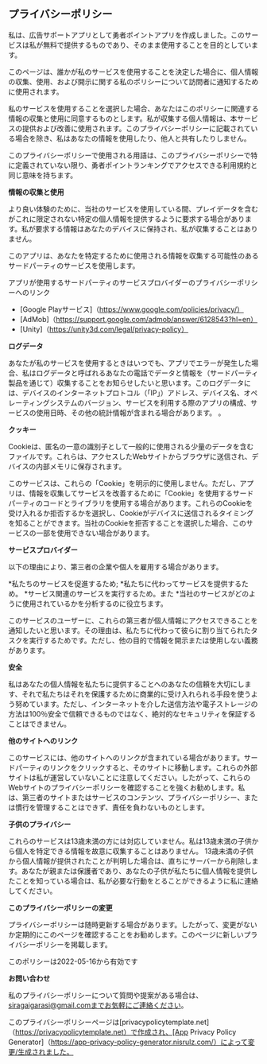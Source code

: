 ## プライバシーポリシー

私は、広告サポートアプリとして勇者ポイントアプリを作成しました。このサービスは私が無料で提供するものであり、そのまま使用することを目的としています。

このページは、誰かが私のサービスを使用することを決定した場合に、個人情報の収集、使用、および開示に関する私のポリシーについて訪問者に通知するために使用されます。

私のサービスを使用することを選択した場合、あなたはこのポリシーに関連する情報の収集と使用に同意するものとします。私が収集する個人情報は、本サービスの提供および改善に使用されます。このプライバシーポリシーに記載されている場合を除き、私はあなたの情報を使用したり、他人と共有したりしません。

このプライバシーポリシーで使用される用語は、このプライバシーポリシーで特に定義されていない限り、勇者ポイントランキングでアクセスできる利用規約と同じ意味を持ちます。

**情報の収集と使用**

より良い体験のために、当社のサービスを使用している間、プレイデータを含むがこれに限定されない特定の個人情報を提供するように要求する場合があります。私が要求する情報はあなたのデバイスに保持され、私が収集することはありません。

このアプリは、あなたを特定するために使用される情報を収集する可能性のあるサードパーティのサービスを使用します。

アプリが使用するサードパーティのサービスプロバイダーのプライバシーポリシーへのリンク

* [Google Playサービス]（https://www.google.com/policies/privacy/）
* [AdMob]（https://support.google.com/admob/answer/6128543?hl=en）
* [Unity]（https://unity3d.com/legal/privacy-policy）

**ログデータ**

あなたが私のサービスを使用するときはいつでも、アプリでエラーが発生した場合、私はログデータと呼ばれるあなたの電話でデータと情報を（サードパーティ製品を通じて）収集することをお知らせしたいと思います。このログデータには、デバイスのインターネットプロトコル（「IP」）アドレス、デバイス名、オペレーティングシステムのバージョン、サービスを利用する際のアプリの構成、サービスの使用日時、その他の統計情報が含まれる場合があります。 。

**クッキー**

Cookieは、匿名の一意の識別子として一般的に使用される少量のデータを含むファイルです。これらは、アクセスしたWebサイトからブラウザに送信され、デバイスの内部メモリに保存されます。

このサービスは、これらの「Cookie」を明示的に使用しません。ただし、アプリは、情報を収集してサービスを改善するために「Cookie」を使用するサードパーティのコードとライブラリを使用する場合があります。これらのCookieを受け入れるか拒否するかを選択し、Cookieがデバイスに送信されるタイミングを知ることができます。当社のCookieを拒否することを選択した場合、このサービスの一部を使用できない場合があります。

**サービスプロバイダー**

以下の理由により、第三者の企業や個人を雇用する場合があります。

*私たちのサービスを促進するため;
*私たちに代わってサービスを提供するため。
*サービス関連のサービスを実行するため。また
*当社のサービスがどのように使用されているかを分析するのに役立ちます。

このサービスのユーザーに、これらの第三者が個人情報にアクセスできることを通知したいと思います。その理由は、私たちに代わって彼らに割り当てられたタスクを実行するためです。ただし、他の目的で情報を開示または使用しない義務があります。

**安全**

私はあなたの個人情報を私たちに提供することへのあなたの信頼を大切にします、それで私たちはそれを保護するために商業的に受け入れられる手段を使うよう努めています。ただし、インターネットを介した送信方法や電子ストレージの方法は100％安全で信頼できるものではなく、絶対的なセキュリティを保証することはできません。

**他のサイトへのリンク**

このサービスには、他のサイトへのリンクが含まれている場合があります。サードパーティのリンクをクリックすると、そのサイトに移動します。これらの外部サイトは私が運営していないことに注意してください。したがって、これらのWebサイトのプライバシーポリシーを確認することを強くお勧めします。私は、第三者のサイトまたはサービスのコンテンツ、プライバシーポリシー、または慣行を管理することはできず、責任を負わないものとします。

**子供のプライバシー**

これらのサービスは13歳未満の方には対応していません。私は13歳未満の子供から個人を特定できる情報を故意に収集することはありません。 13歳未満の子供から個人情報が提供されたことが判明した場合は、直ちにサーバーから削除します。あなたが親または保護者であり、あなたの子供が私たちに個人情報を提供したことを知っている場合は、私が必要な行動をとることができるように私に連絡してください。

**このプライバシーポリシーの変更**

プライバシーポリシーは随時更新する場合があります。したがって、変更がないか定期的にこのページを確認することをお勧めします。このページに新しいプライバシーポリシーを掲載します。

このポリシーは2022-05-16から有効です

**お問い合わせ**

私のプライバシーポリシーについて質問や提案がある場合は、siragaigarasi@gmail.comまでお気軽にご連絡ください。

このプライバシーポリシーページは[privacypolicytemplate.net]（https://privacypolicytemplate.net）で作成され、[App Privacy Policy Generator]（https://app-privacy-policy-generator.nisrulz.com/）によって変更/生成されました。
